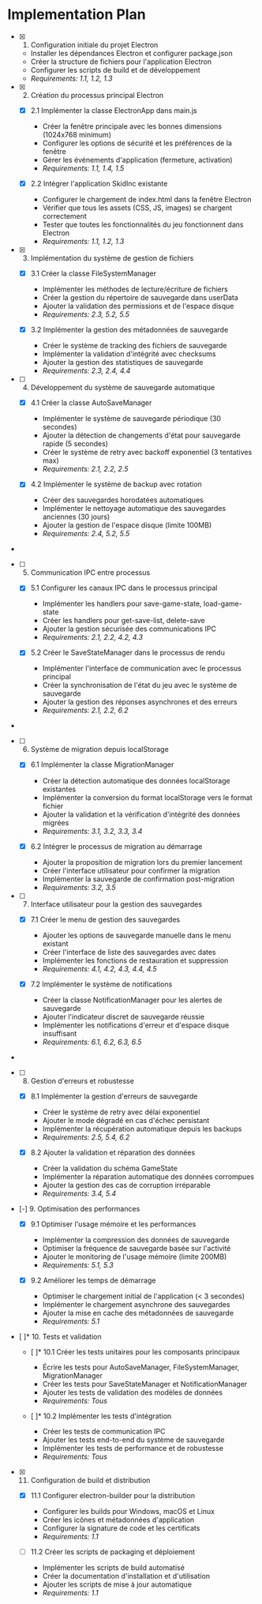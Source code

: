 # Implementation Plan

- [x] 1. Configuration initiale du projet Electron






  - Installer les dépendances Electron et configurer package.json
  - Créer la structure de fichiers pour l'application Electron
  - Configurer les scripts de build et de développement
  - _Requirements: 1.1, 1.2, 1.3_

- [x] 2. Création du processus principal Electron





  - [x] 2.1 Implémenter la classe ElectronApp dans main.js


    - Créer la fenêtre principale avec les bonnes dimensions (1024x768 minimum)
    - Configurer les options de sécurité et les préférences de la fenêtre
    - Gérer les événements d'application (fermeture, activation)
    - _Requirements: 1.1, 1.4, 1.5_

  - [x] 2.2 Intégrer l'application SkidInc existante


    - Configurer le chargement de index.html dans la fenêtre Electron
    - Vérifier que tous les assets (CSS, JS, images) se chargent correctement
    - Tester que toutes les fonctionnalités du jeu fonctionnent dans Electron
    - _Requirements: 1.1, 1.2, 1.3_

- [x] 3. Implémentation du système de gestion de fichiers





  - [x] 3.1 Créer la classe FileSystemManager


    - Implémenter les méthodes de lecture/écriture de fichiers
    - Créer la gestion du répertoire de sauvegarde dans userData
    - Ajouter la validation des permissions et de l'espace disque
    - _Requirements: 2.3, 5.2, 5.5_



  - [x] 3.2 Implémenter la gestion des métadonnées de sauvegarde






    - Créer le système de tracking des fichiers de sauvegarde
    - Implémenter la validation d'intégrité avec checksums
    - Ajouter la gestion des statistiques de sauvegarde
    - _Requirements: 2.3, 2.4, 4.4_

- [ ] 4. Développement du système de sauvegarde automatique





  - [x] 4.1 Créer la classe AutoSaveManager


    - Implémenter le système de sauvegarde périodique (30 secondes)
    - Ajouter la détection de changements d'état pour sauvegarde rapide (5 secondes)
    - Créer le système de retry avec backoff exponentiel (3 tentatives max)
    - _Requirements: 2.1, 2.2, 2.5_

  - [x] 4.2 Implémenter le système de backup avec rotation


    - Créer des sauvegardes horodatées automatiques
    - Implémenter le nettoyage automatique des sauvegardes anciennes (30 jours)
    - Ajouter la gestion de l'espace disque (limite 100MB)
    - _Requirements: 2.4, 5.2, 5.5_
-

- [ ] 5. Communication IPC entre processus




  - [x] 5.1 Configurer les canaux IPC dans le processus principal


    - Implémenter les handlers pour save-game-state, load-game-state
    - Créer les handlers pour get-save-list, delete-save
    - Ajouter la gestion sécurisée des communications IPC
    - _Requirements: 2.1, 2.2, 4.2, 4.3_

  - [x] 5.2 Créer le SaveStateManager dans le processus de rendu


    - Implémenter l'interface de communication avec le processus principal
    - Créer la synchronisation de l'état du jeu avec le système de sauvegarde
    - Ajouter la gestion des réponses asynchrones et des erreurs
    - _Requirements: 2.1, 2.2, 6.2_
-

- [ ] 6. Système de migration depuis localStorage








  - [x] 6.1 Implémenter la classe MigrationManager


    - Créer la détection automatique des données localStorage existantes
    - Implémenter la conversion du format localStorage vers le format fichier
    - Ajouter la validation et la vérification d'intégrité des données migrées
    - _Requirements: 3.1, 3.2, 3.3, 3.4_

  - [x] 6.2 Intégrer le processus de migration au démarrage


    - Ajouter la proposition de migration lors du premier lancement
    - Créer l'interface utilisateur pour confirmer la migration
    - Implémenter la sauvegarde de confirmation post-migration
    - _Requirements: 3.2, 3.5_

- [ ] 7. Interface utilisateur pour la gestion des sauvegardes





  - [x] 7.1 Créer le menu de gestion des sauvegardes


    - Ajouter les options de sauvegarde manuelle dans le menu existant
    - Créer l'interface de liste des sauvegardes avec dates
    - Implémenter les fonctions de restauration et suppression
    - _Requirements: 4.1, 4.2, 4.3, 4.4, 4.5_

  - [x] 7.2 Implémenter le système de notifications


    - Créer la classe NotificationManager pour les alertes de sauvegarde
    - Ajouter l'indicateur discret de sauvegarde réussie
    - Implémenter les notifications d'erreur et d'espace disque insuffisant
    - _Requirements: 6.1, 6.2, 6.3, 6.5_
-

- [ ] 8. Gestion d'erreurs et robustesse




  - [x] 8.1 Implémenter la gestion d'erreurs de sauvegarde


    - Créer le système de retry avec délai exponentiel
    - Ajouter le mode dégradé en cas d'échec persistant
    - Implémenter la récupération automatique depuis les backups
    - _Requirements: 2.5, 5.4, 6.2_

  - [x] 8.2 Ajouter la validation et réparation des données


    - Créer la validation du schéma GameState
    - Implémenter la réparation automatique des données corrompues
    - Ajouter la gestion des cas de corruption irréparable
    - _Requirements: 3.4, 5.4_

- [-] 9. Optimisation des performances


  - [x] 9.1 Optimiser l'usage mémoire et les performances


    - Implémenter la compression des données de sauvegarde
    - Optimiser la fréquence de sauvegarde basée sur l'activité
    - Ajouter le monitoring de l'usage mémoire (limite 200MB)
    - _Requirements: 5.1, 5.3_

  - [x] 9.2 Améliorer les temps de démarrage






    - Optimiser le chargement initial de l'application (< 3 secondes)
    - Implémenter le chargement asynchrone des sauvegardes
    - Ajouter la mise en cache des métadonnées de sauvegarde
    - _Requirements: 5.1_

- [ ]* 10. Tests et validation
  - [ ]* 10.1 Créer les tests unitaires pour les composants principaux
    - Écrire les tests pour AutoSaveManager, FileSystemManager, MigrationManager
    - Créer les tests pour SaveStateManager et NotificationManager
    - Ajouter les tests de validation des modèles de données
    - _Requirements: Tous_

  - [ ]* 10.2 Implémenter les tests d'intégration
    - Créer les tests de communication IPC
    - Ajouter les tests end-to-end du système de sauvegarde
    - Implémenter les tests de performance et de robustesse
    - _Requirements: Tous_

- [x] 11. Configuration de build et distribution






  - [x] 11.1 Configurer electron-builder pour la distribution






    - Configurer les builds pour Windows, macOS et Linux
    - Créer les icônes et métadonnées d'application
    - Configurer la signature de code et les certificats
    - _Requirements: 1.1_

  - [ ] 11.2 Créer les scripts de packaging et déploiement

    - Implémenter les scripts de build automatisé
    - Créer la documentation d'installation et d'utilisation
    - Ajouter les scripts de mise à jour automatique
    - _Requirements: 1.1_